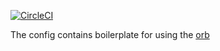 [![CircleCI](https://circleci.com/<VCS>/<ORG_NAME>/<PROJECT_NAME>.svg?style=svg&circle-token=<3d21dcc01ba82647ca2a404bb5152246d07ad526>)](<LINK>)

The config contains boilerplate for using the [orb](https://circleci.com/developer/orbs/orb/choilmto/orb)